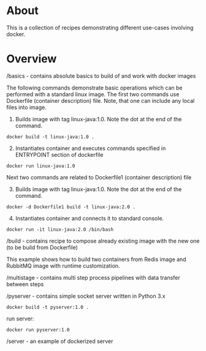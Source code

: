 
About 
=======

This is a collection of recipes demonstrating different use-cases involving docker.
  


Overview
==========

/basics - contains absolute basics to build of and work with docker images

The following commands demonstrate basic operations which can be performed with a standard linux image.
The first two commands use Dockerfile (container description) file. Note, that one can include any local files into image.

1) Builds image with tag linux-java:1.0. Note the dot at the end of the command.
```
docker build -t linux-java:1.0 .
```

2) Instantiates container and executes commands specified in ENTRYPOINT section of dockerfile 
```
docker run linux-java:1.0
```

Next two commands are related to Dockerfile1 (container description) file

3) Builds image with tag linux-java:1.0. Note the dot at the end of the command.
```
docker -d Dockerfile1 build -t linux-java:2.0 .
```

4) Instantiates container and connects it to standard console.
```
docker run -it linux-java:2.0 /bin/bash
```

/build - contains recipe to compose already existing image with the new one (to be build from Dockerfile)

This example shows how to build two containers from Redis image and RubbitMQ image with runtime customization.


/multistage - contains multi step process pipelines with data transfer between steps

/pyserver - contains simple socket server written in Python 3.x

```
docker build -t pyserver:1.0 .
```

run server:

```
docker run pyserver:1.0
```

/server - an example of dockerized server
